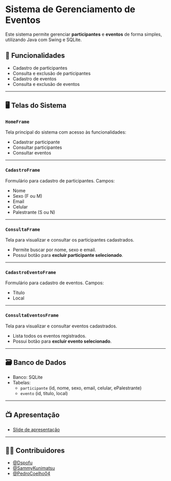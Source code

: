 # Sistema de Gerenciamento de Eventos

Este sistema permite gerenciar **participantes** e **eventos** de forma simples, utilizando Java com Swing e SQLite.

## 🎯 Funcionalidades

- Cadastro de participantes
- Consulta e exclusão de participantes
- Cadastro de eventos
- Consulta e exclusão de eventos

---

## 🖥️ Telas do Sistema

### `HomeFrame`
Tela principal do sistema com acesso às funcionalidades:
- Cadastrar participante
- Consultar participantes
- Consultar eventos

---

### `CadastroFrame`
Formulário para cadastro de participantes. Campos:
- Nome
- Sexo (F ou M)
- Email
- Celular
- Palestrante (S ou N)

---

### `ConsultaFrame`
Tela para visualizar e consultar os participantes cadastrados.
- Permite buscar por nome, sexo e email.
- Possui botão para **excluir participante selecionado**.

---

### `CadastroEventoFrame`
Formulário para cadastro de eventos. Campos:
- Título
- Local

---

### `ConsultaEventosFrame`
Tela para visualizar e consultar eventos cadastrados.
- Lista todos os eventos registrados.
- Possui botão para **excluir evento selecionado**.

---

## 🗃️ Banco de Dados

- Banco: SQLite
- Tabelas:
  - `participante` (id, nome, sexo, email, celular, ePalestrante)
  - `evento` (id, titulo, local)

---
## 📺 Apresentação
- [Slide de apresentação](https://www.canva.com/design/DAGmJuozI_E/Q9yAGJSLwwTNtMrLV7lahg/view?utm_content=DAGmJuozI_E&utm_campaign=designshare&utm_medium=link2&utm_source=uniquelinks&utlId=hbab1ada0e1)
---
## 🧑‍💻 Contribuidores

- [@Dspofu](https://github.com/Dspofu)
- [@SammyKunimatsu](https://github.com/SammyKunimatsu)
- [@PedroCoelho04](https://github.com/pedrocoelho04)
